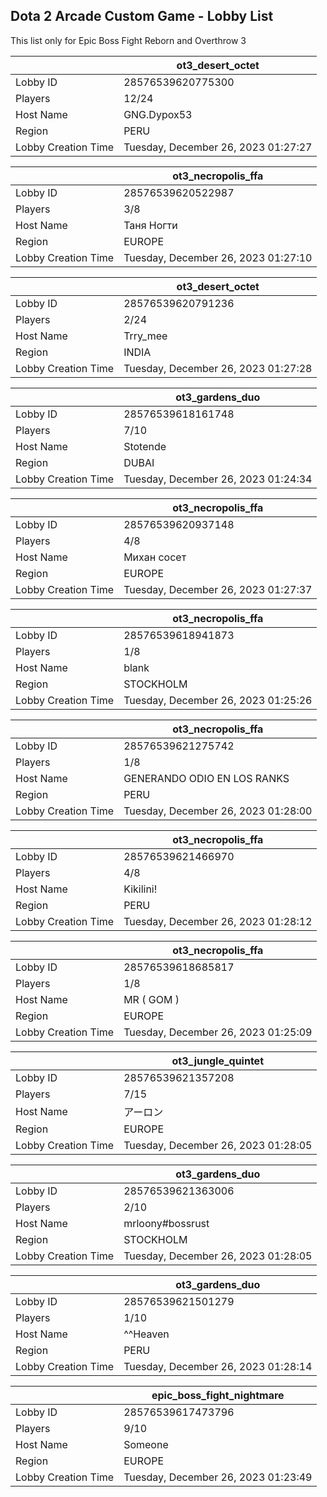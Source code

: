 ## Dota 2 Arcade Custom Game - Lobby List

This list only for Epic Boss Fight Reborn and Overthrow 3

|  | ot3_desert_octet |
| ------ | ------ |
| Lobby ID | 28576539620775300 |
| Players | 12/24 |
| Host Name | GNG.Dypox53 |
| Region | PERU |
| Lobby Creation Time | Tuesday, December 26, 2023 01:27:27 |


|  | ot3_necropolis_ffa |
| ------ | ------ |
| Lobby ID | 28576539620522987 |
| Players | 3/8 |
| Host Name | Таня Ногти |
| Region | EUROPE |
| Lobby Creation Time | Tuesday, December 26, 2023 01:27:10 |


|  | ot3_desert_octet |
| ------ | ------ |
| Lobby ID | 28576539620791236 |
| Players | 2/24 |
| Host Name | Trry_mee |
| Region | INDIA |
| Lobby Creation Time | Tuesday, December 26, 2023 01:27:28 |


|  | ot3_gardens_duo |
| ------ | ------ |
| Lobby ID | 28576539618161748 |
| Players | 7/10 |
| Host Name | Stotende |
| Region | DUBAI |
| Lobby Creation Time | Tuesday, December 26, 2023 01:24:34 |


|  | ot3_necropolis_ffa |
| ------ | ------ |
| Lobby ID | 28576539620937148 |
| Players | 4/8 |
| Host Name | Михан сосет |
| Region | EUROPE |
| Lobby Creation Time | Tuesday, December 26, 2023 01:27:37 |


|  | ot3_necropolis_ffa |
| ------ | ------ |
| Lobby ID | 28576539618941873 |
| Players | 1/8 |
| Host Name | blank |
| Region | STOCKHOLM |
| Lobby Creation Time | Tuesday, December 26, 2023 01:25:26 |


|  | ot3_necropolis_ffa |
| ------ | ------ |
| Lobby ID | 28576539621275742 |
| Players | 1/8 |
| Host Name | GENERANDO ODIO EN LOS RANKS |
| Region | PERU |
| Lobby Creation Time | Tuesday, December 26, 2023 01:28:00 |


|  | ot3_necropolis_ffa |
| ------ | ------ |
| Lobby ID | 28576539621466970 |
| Players | 4/8 |
| Host Name | Kikilini! |
| Region | PERU |
| Lobby Creation Time | Tuesday, December 26, 2023 01:28:12 |


|  | ot3_necropolis_ffa |
| ------ | ------ |
| Lobby ID | 28576539618685817 |
| Players | 1/8 |
| Host Name | MR ( GOM ) |
| Region | EUROPE |
| Lobby Creation Time | Tuesday, December 26, 2023 01:25:09 |


|  | ot3_jungle_quintet |
| ------ | ------ |
| Lobby ID | 28576539621357208 |
| Players | 7/15 |
| Host Name | アーロン |
| Region | EUROPE |
| Lobby Creation Time | Tuesday, December 26, 2023 01:28:05 |


|  | ot3_gardens_duo |
| ------ | ------ |
| Lobby ID | 28576539621363006 |
| Players | 2/10 |
| Host Name | mrloony#bossrust |
| Region | STOCKHOLM |
| Lobby Creation Time | Tuesday, December 26, 2023 01:28:05 |


|  | ot3_gardens_duo |
| ------ | ------ |
| Lobby ID | 28576539621501279 |
| Players | 1/10 |
| Host Name | ^^Heaven |
| Region | PERU |
| Lobby Creation Time | Tuesday, December 26, 2023 01:28:14 |


|  | epic_boss_fight_nightmare |
| ------ | ------ |
| Lobby ID | 28576539617473796 |
| Players | 9/10 |
| Host Name | Someone |
| Region | EUROPE |
| Lobby Creation Time | Tuesday, December 26, 2023 01:23:49 |


